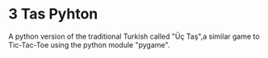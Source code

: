 # 3 Tas Pyhton
A python version of the traditional Turkish called "Üç Taş",a similar game to Tic-Tac-Toe using the python module "pygame".

